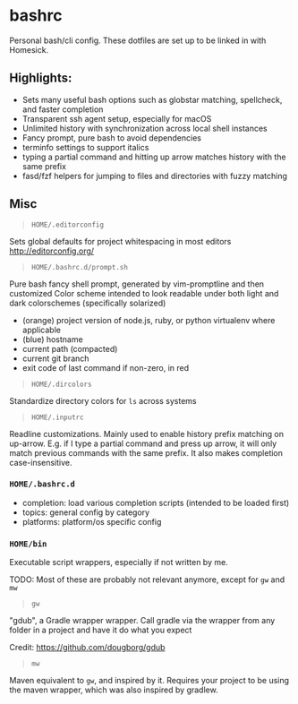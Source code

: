 bashrc
======

Personal bash/cli config. These dotfiles are set up to be linked in with Homesick.

## Highlights:

* Sets many useful bash options such as globstar matching, spellcheck, and faster completion
* Transparent ssh agent setup, especially for macOS
* Unlimited history with synchronization across local shell instances
* Fancy prompt, pure bash to avoid dependencies
* terminfo settings to support italics
* typing a partial command and hitting up arrow matches history with the same prefix
* fasd/fzf helpers for jumping to files and directories with fuzzy matching

Misc
----

> `HOME/.editorconfig`

Sets global defaults for project whitespacing in most editors
http://editorconfig.org/

> `HOME/.bashrc.d/prompt.sh`

Pure bash fancy shell prompt, generated by vim-promptline and then customized
Color scheme intended to look readable under both light and dark colorschemes (specifically solarized)

* (orange) project version of node.js, ruby, or python virtualenv where applicable
* (blue) hostname
* current path (compacted)
* current git branch
* exit code of last command if non-zero, in red

> `HOME/.dircolors`

Standardize directory colors for `ls` across systems

> `HOME/.inputrc`

Readline customizations. Mainly used to enable history prefix matching on up-arrow.
E.g. if I type a partial command and press up arrow, it will only match previous commands with the same prefix. It also makes completion case-insensitive.


### `HOME/.bashrc.d`

* completion: load various completion scripts (intended to be loaded first)
* topics: general config by category
* platforms: platform/os specific config

### `HOME/bin`

Executable script wrappers, especially if not written by me.

TODO: Most of these are probably not relevant anymore, except for `gw` and `mw`

> `gw`

"gdub", a Gradle wrapper wrapper.
Call gradle via the wrapper from any folder in a project and have it do what you expect

Credit: https://github.com/dougborg/gdub

> `mw`

Maven equivalent to `gw`, and inspired by it. Requires your project to be using the maven wrapper,
which was also inspired by gradlew.

